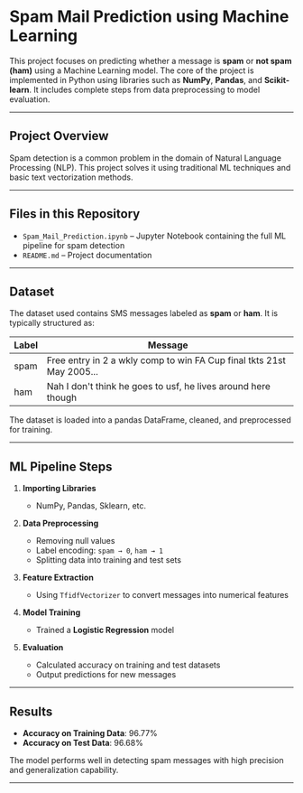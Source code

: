 # Spam Mail Prediction using Machine Learning

This project focuses on predicting whether a message is **spam** or **not spam (ham)** using a Machine Learning model. The core of the project is implemented in Python using libraries such as **NumPy**, **Pandas**, and **Scikit-learn**. It includes complete steps from data preprocessing to model evaluation.

---

## Project Overview

Spam detection is a common problem in the domain of Natural Language Processing (NLP). This project solves it using traditional ML techniques and basic text vectorization methods.

---

## Files in this Repository

- `Spam_Mail_Prediction.ipynb` – Jupyter Notebook containing the full ML pipeline for spam detection
- `README.md` – Project documentation

---

## Dataset

The dataset used contains SMS messages labeled as **spam** or **ham**. It is typically structured as:

| Label | Message |
|-------|---------|
| spam  | Free entry in 2 a wkly comp to win FA Cup final tkts 21st May 2005... |
| ham   | Nah I don't think he goes to usf, he lives around here though |

The dataset is loaded into a pandas DataFrame, cleaned, and preprocessed for training.

---

## ML Pipeline Steps

1. **Importing Libraries**
   - NumPy, Pandas, Sklearn, etc.

2. **Data Preprocessing**
   - Removing null values
   - Label encoding: `spam → 0`, `ham → 1`
   - Splitting data into training and test sets

3. **Feature Extraction**
   - Using `TfidfVectorizer` to convert messages into numerical features

4. **Model Training**
   - Trained a **Logistic Regression** model

5. **Evaluation**
   - Calculated accuracy on training and test datasets
   - Output predictions for new messages

---

## Results

- **Accuracy on Training Data**: 96.77%
- **Accuracy on Test Data**: 96.68%

The model performs well in detecting spam messages with high precision and generalization capability.

---
